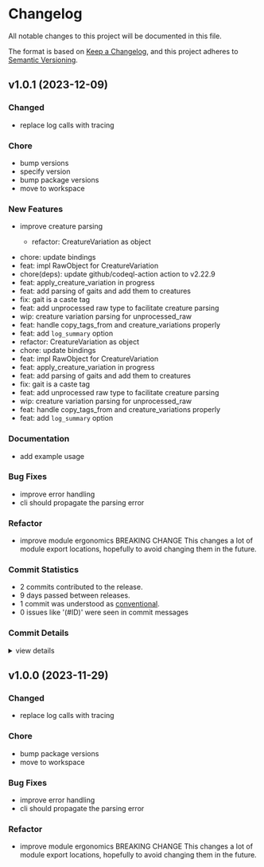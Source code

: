 # Changelog

All notable changes to this project will be documented in this file.

The format is based on [Keep a Changelog](https://keepachangelog.com/en/1.0.0/),
and this project adheres to [Semantic Versioning](https://semver.org/spec/v2.0.0.html).

## v1.0.1 (2023-12-09)

<csr-id-afa8e0e1d327654b1cfca2bad6d1cfad2deabe2b/>
<csr-id-458bfbcdebd4e9f3463ac52aa0a4b8d74823e314/>
<csr-id-550c0b756c7a4c15ddc466b2ed84decc4ae8801f/>
<csr-id-65288c71f553aedef24ec9cf80cfd65601044f73/>
<csr-id-bd013b63d53420088773f96c096a0df55655bc59/>

### Changed

 - <csr-id-3afa6a764c0dcc8b4cc3678a647f6bfbe3cfcd5a/> replace log calls with tracing

### Chore

 - <csr-id-afa8e0e1d327654b1cfca2bad6d1cfad2deabe2b/> bump versions
 - <csr-id-458bfbcdebd4e9f3463ac52aa0a4b8d74823e314/> specify version
 - <csr-id-550c0b756c7a4c15ddc466b2ed84decc4ae8801f/> bump package versions
 - <csr-id-65288c71f553aedef24ec9cf80cfd65601044f73/> move to workspace

### New Features

 - <csr-id-b1fda6c6f90758ffe4c19641aa49d6c9729b15e6/> improve creature parsing
   * refactor: CreatureVariation as object
* chore: update bindings
* feat: impl RawObject for CreatureVariation
* chore(deps): update github/codeql-action action to v2.22.9
* feat: apply_creature_variation in progress
* feat: add parsing of gaits and add them to creatures
* fix: gait is a caste tag
* feat: add unprocessed raw type to facilitate creature parsing
* wip: creature variation parsing for unprocessed_raw
* feat: handle copy_tags_from and creature_variations properly
* feat: add `log_summary` option
* refactor: CreatureVariation as object
* chore: update bindings
* feat: impl RawObject for CreatureVariation
* feat: apply_creature_variation in progress
* feat: add parsing of gaits and add them to creatures
* fix: gait is a caste tag
* feat: add unprocessed raw type to facilitate creature parsing
* wip: creature variation parsing for unprocessed_raw
* feat: handle copy_tags_from and creature_variations properly
* feat: add `log_summary` option

### Documentation

 - <csr-id-c530ed246593769a9c279a455f694919d94992cc/> add example usage

### Bug Fixes

 - <csr-id-cad7df65d139b392b6b7c47609240c4f7da109db/> improve error handling
 - <csr-id-c6a1b32a11814de757ff5a8c0a5739a67cf50bf8/> cli should propagate the parsing error

### Refactor

 - <csr-id-bd013b63d53420088773f96c096a0df55655bc59/> improve module ergonomics
   BREAKING CHANGE
   This changes a lot of module export locations, hopefully to avoid changing them in the future.

### Commit Statistics

<csr-read-only-do-not-edit/>

 - 2 commits contributed to the release.
 - 9 days passed between releases.
 - 1 commit was understood as [conventional](https://www.conventionalcommits.org).
 - 0 issues like '(#ID)' were seen in commit messages

### Commit Details

<csr-read-only-do-not-edit/>

<details><summary>view details</summary>

 * **Uncategorized**
    - Release dfraw_json_parser v0.15.1, dfraw_json_parser-cli v1.0.1 ([`75c7772`](https://github.com/nwesterhausen/dfraw_json_parser/commit/75c7772fe4a0820067138494a2df363242b0a179))
    - Improve creature parsing ([`b1fda6c`](https://github.com/nwesterhausen/dfraw_json_parser/commit/b1fda6c6f90758ffe4c19641aa49d6c9729b15e6))
</details>

## v1.0.0 (2023-11-29)

<csr-id-550c0b756c7a4c15ddc466b2ed84decc4ae8801f/>
<csr-id-65288c71f553aedef24ec9cf80cfd65601044f73/>
<csr-id-bd013b63d53420088773f96c096a0df55655bc59/>

### Changed

 - <csr-id-3afa6a764c0dcc8b4cc3678a647f6bfbe3cfcd5a/> replace log calls with tracing

### Chore

 - <csr-id-550c0b756c7a4c15ddc466b2ed84decc4ae8801f/> bump package versions
 - <csr-id-65288c71f553aedef24ec9cf80cfd65601044f73/> move to workspace

### Bug Fixes

 - <csr-id-cad7df65d139b392b6b7c47609240c4f7da109db/> improve error handling
 - <csr-id-c6a1b32a11814de757ff5a8c0a5739a67cf50bf8/> cli should propagate the parsing error

### Refactor

 - <csr-id-bd013b63d53420088773f96c096a0df55655bc59/> improve module ergonomics
   BREAKING CHANGE
   This changes a lot of module export locations, hopefully to avoid changing them in the future.

